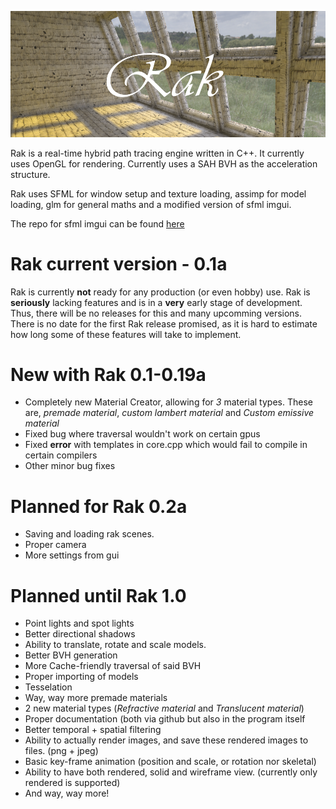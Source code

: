 ![screenshot](https://github.com/UglySwedishFish/Rak/blob/master/GUI/Welcome.png?raw=true)

Rak is a real-time hybrid path tracing engine written in C++. It currently uses OpenGL for rendering. Currently uses a SAH BVH as the acceleration structure.

Rak uses SFML for window setup and texture loading, assimp for model loading, glm for general maths and a modified version of sfml imgui. 

The repo for sfml imgui can be found [here](https://github.com/eliasdaler/imgui-sfml)

# Rak current version - 0.1a
Rak is currently **not** ready for any production (or even hobby) use. Rak is **seriously** lacking features and is in a **very** early stage of development. Thus, there will be no releases for this and many upcomming versions. There is no date for the first Rak release promised, as it is hard to estimate how long some of these features will take to implement. 

# New with Rak 0.1-0.19a
  - Completely new Material Creator, allowing for *3* material types. These are, *premade material*, *custom lambert material* and *Custom emissive material* 
  - Fixed bug where traversal wouldn't work on certain gpus
  - Fixed **error** with templates in core.cpp which would fail to compile in certain compilers
  - Other minor bug fixes
  
# Planned for Rak 0.2a 
  - Saving and loading rak scenes. 
  - Proper camera 
  - More settings from gui 
# Planned until Rak 1.0
  - Point lights and spot lights 
  - Better directional shadows 
  - Ability to translate, rotate and scale models. 
  - Better BVH generation 
  - More Cache-friendly traversal of said BVH
  - Proper importing of models 
  - Tesselation
  - Way, way more premade materials 
  - 2 new material types (*Refractive material* and *Translucent material*) 
  - Proper documentation (both via github but also in the program itself
  - Better temporal + spatial filtering
  - Ability to actually render images, and save these rendered images to files. (png + jpeg)
  - Basic key-frame animation (position and scale, or rotation nor skeletal) 
  - Ability to have both rendered, solid and wireframe view. (currently only rendered is supported) 
  - And way, way more!
